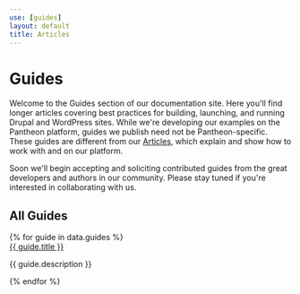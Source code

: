```yaml
---
use: [guides]
layout: default
title: Articles
---
```

<div class="container article">
  <div class="col-md-9">
  <h1> Guides</h1>
<p>Welcome to the Guides section of our documentation site. Here you'll find longer articles covering best practices for building, launching, and running Drupal and WordPress sites. While we're developing our examples on the Pantheon platform, guides we publish need not be Pantheon-specific. These guides are different from our <a href="/docs/articles">Articles</a>, which explain and show how to work with and on our platform.</p>
<p>Soon we'll begin accepting and soliciting contributed guides from the great developers and authors in our community. Please stay tuned if you're interested in collaborating with us.</p>
    <h2>All Guides</h2>
  {% for guide in data.guides %}
        <article>
          <a href="{{ guide.url }}">{{ guide.title }}</a>
          <p> {{ guide.description }} </p>  
          </article>
    {% endfor %}
</div>
</div>
